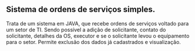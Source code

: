 ## Sistema de ordens de serviços simples.

Trata de um sistema em JAVA, que recebe ordens de serviços voltado para um setor de TI. Sendo possível a adição de solicitante, contato do solicitante, detalhes da OS, executor e se o solicitante levou o equipamento para o setor.
Permite exclusão dos dados já cadastrados e visualização.
